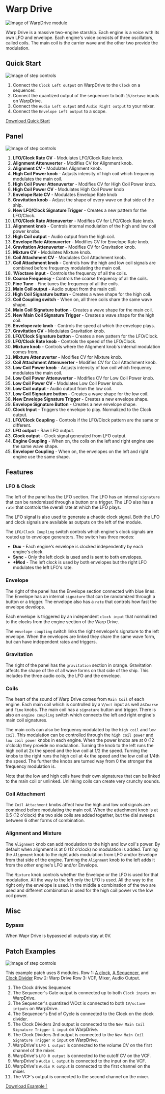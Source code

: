
# Warp Drive
![Image of WarpDrive module](../images/WarpDrive.png)

Warp Drive is a massive two-engine starship. Each engine is a voice with its own LFO and envelope. Each engine's voice consists of three oscillators, called coils. The main coil is the carrier wave and the other two provide the modulation.

## Quick Start

![Image of step controls](../images/WarpDrive/quick_start_1.png)

1. Connect the `Clock Left output` on WarpDrive to the `Clock` on a sequencer.
2. Connect the quantized output of the sequencer to both `1V/octave` inputs on WarpDrive.
3. Connect the `Audio Left output` and `Audio Right output` to your mixer.
4. Connect the `Envelope Left output` to a scope.

[Download Quick Start](../examples/WarpDrive/WarpDrive_QuickStart.vcvs)

## Panel

![Image of step controls](../images/WarpDrive/labels.png)

1. **LFO/Clock Rate CV** - Modulates LFO/Clock Rate knob.
2. **Alignment Attenuverter** - Modifies CV for Alignment knob.
3. **Alignment CV** - Modulates Alignment knob.
4. **High Coil Power knob** - Adjusts intensity of high coil which frequency modulates the main coil.
5. **High Coil Power Attenuverter** - Modifies CV for High Coil Power knob.
6. **High Coil Power CV** - Modulates High Coil Power knob
7. **Envelope Rate CV** - Modulates Envelope Rate knob
8. **Gravitation knob** - Adjust the shape of every wave on that side of the ship.
9. **New LFO/Clock Signature Trigger** - Creates a new pattern for the LFO/Clock.
10. **LFO/Clock Rate Attenuverter** - Modifies CV for LFO/Clock Rate knob.
11. **Alignment knob** - Controls internal modulation of the high and low coil power knobs.
12. **High Coil output** - Audio output from the high coil.
13. **Envelope Rate Attenuverter** - Modifies CV for Envelope Rate knob.
14. **Gravitation Attenuverter** - Modifies CV for Gravitation knob.
15. **Mixture CV** - Modulates Mixture knob.
16. **Coil Attachment CV** - Modulates Coil Attachment knob.
17. **Coil Attachment knob** - Controls how the high and low coil signals are combined before frequency modulating the main coil.
18. **1V/octave input** - Controls the frequency of all the coils.
19. **Coarse Frequency** - Controls the coarse frequency of all the coils.
20. **Fine Tune** - Fine tunes the frequency of all the coils.
21. **Main Coil output** - Audio output from the main coil.
22. **High Coil Signature button** - Creates a wave shape for the high coil.
23. **Coil Coupling switch** - When on, all three coils share the same wave shape.
24. **Main Coil Signature button** - Creates a wave shape for the main coil.
25. **New Main Coil Signature Trigger** - Creates a wave shape for the high coil.
26. **Envelope rate knob** - Controls the speed at which the envelope plays.
27. **Gravitation CV** - Modulates Gravitation knob.
28. **LFO/Clock Signature button** - Creates a new pattern for the LFO/Clock.
29. **LFO/Clock Rate knob** - Controls the speed of the LFO/Clock.
30. **Mixture knob** - Controls where the Alignment knob's internal modulation comes from.
31. **Mixture Attenuverter** - Modifies CV for Mixture knob.
32. **Coil Attachment Attenuverter** - Modifies CV for Coil Attachment knob.
33. **Low Coil Power knob** - Adjusts intensity of low coil which frequency modulates the main coil.
34. **Low Coil Power Attenuverter** - Modifies CV for Low Coil Power knob.
35. **Low Coil Power CV** - Modulates Low Coil Power knob.
36. **Low Coil output** - Audio output from the low coil.
37. **Low Coil Signature button** - Creates a wave shape for the low coil.
38. **New Envelope Signature Trigger** - Creates a new envelope shape.
39. **Envelope Signature Button** - Creates a new envelope shape.
40. **Clock Input** - Triggers the envelope to play. Normalized to the Clock output.
41. **LFO/Clock Coupling** - Controls if the LFO/Clock pattern are the same or different.
42. **LFO output** - Raw LFO output.
44. **Clock output** - Clock signal generated from LFO output. 
44. **Engine Coupling** - When on, the coils on the left and right engine use the same wave shape.
45. **Enveloper Coupling** - When on, the envelopes on the left and right engine use the same shape.


## Features

### LFO & Clock

The left of the panel has the LFO section. The LFO has an internal `signature` that can be randomized through a button or a trigger. The LFO also has a `rate` that controls the overall rate at which the LFO plays.

The LFO signal is also used to generate a chaotic clock signal. Both the LFO and clock signals are available as outputs on the left of the module.

The `LFO/Clock Coupling` switch controls which engine's clock signals are routed up to envelope generators. The switch has three modes:
* **Duo** - Each engine's envelope is clocked independently by each engine's clock. 
* **Sync** - Only the left clock is used and is sent to both envelopes.
* **+Mod** - The left clock is used by both envelopes but the right LFO modulates the left LFO's rate.  

### Envelope

The right of the panel has the Envelope section connected with blue lines. The Envelope has an internal `signature` that can be randomized through a button or a trigger. The envelope also has a `rate` that controls how fast the envelope develops. 

Each envelope is triggered by an independent `clock input` that normalized to the clocks from the engine section of the Warp Drive.

The `envelope coupling` switch links the right envelope's signature to the left envelope. When the envelopes are linked they share the same wave form, but can have independent rates and triggers.

### Gravitation

The right of the panel has the `gravitation` section in orange. Gravitation affects the shape of the of all wave forms on that side of the ship. This includes the three audio coils, the LFO and the envelope. 

### Coils

The heart of the sound of Warp Drive comes from `Main Coil` of each engine. Each main coil which is controlled by a `V/oct` input as well as`Coarse` and `Fine` knobs. The main coil has a `signature` button and trigger. There is also an `engine coupling` switch which connects the left and right engine's main coil signatures.

The main coils can also be frequency modulated by the `high coil` and `low coil`. This modulation can be controlled through the `high coil power` and `low coil power` knobs in each engine. When the power knobs are at 0 (12 o'clock) they provide no modulation. Turning the knob to the left runs the high coil at 2x the speed and the low coil at 1/2 the speed. Turning the knobs to the right runs the high coil at 4x the speed and the low coil at 1/4th the speed. The further the knobs are turned way from 0 the stronger the frequency modulation is.

Note that the low and high coils have their own signatures that can be linked to the main coil or unlinked. Unlinking coils can create very crunchy sounds.

### Coil Attachment

The `Coil Attachment` knobs affect how the high and low coil signals are combined before modulating the main coil. When the attachment knob is at 0.5 (12 o'clock) the two side coils are added together, but the dial sweeps between 6 other forms of combination.

### Alignment and Mixture

The `Alignment` knob can add modulation to the high and low coil's power. By default when alignment is at 0 (12 o'clock) no modulation is added. Turning the `Alignment` knob to the right adds modulation from LFO and/or Envelope from that side of the engine. Turning the `Alignment` knob to the left adds it from the *other* engine's LFO and/or Envelope.

The `Mixture` knob controls whether the Envelope or the LFO is used for that modulation. All the way to the left only the LFO is used. All the way to the right only the envelope is used. In the middle a combination of the two are used and different combination is used for the high coil power vs the low coil power.

## Misc

### Bypass
When Wapr Drive is bypassed all outputs stay at 0V.

## Patch Examples

![Image of step controls](../images/WarpDrive/example_1.png)

This example patch uses 8 modules.
Row 1: [A clock](https://library.vcvrack.com/ImpromptuModular/Clocked-Clkd), [A Sequencer](https://library.vcvrack.com/JW-Modules/8Seq), and [Clock Divider](https://library.vcvrack.com/Ohmer/RKD)
Row 2: Warp Drive
Row 3: VCF, Mixer, Audio Output.

1. The Clock drives Sequencer.
2. The Sequencer's Gate output is connected up to both `Clock inputs`  on WarpDrive.
3. The Sequencer's quantized V/Oct is connected to both `1V/octave intputs` on WarpDrive.
4. The Sequencer's End of Cycle is connected to the Clock on the clock divider.
5. The Clock Dividers 2nd output is connected to the `New Main Coil Signature Trigger L input` on WarpDrive.
6. The Clock Dividers 3rd output is connected to the `New Main Coil Signature Trigger R input` on WarpDrive.
7. WarpDrive's `LFO L output` is connected to the volume CV on the first channel of the mixer.
8. WarpDrive's `LFO R output` is connected to the cutoff CV on the VCF.
9. WarpDrive's `Audio L output` is connected to the input on the VCF.
10. WarpDrive's `Audio R output` is connected to the first channel on the mixer.
11. The VCF's output is connected to the second channel on the mixer.

[Download Example 1](../examples/WarpDrive/WarpDrive_Example1.vcvs)